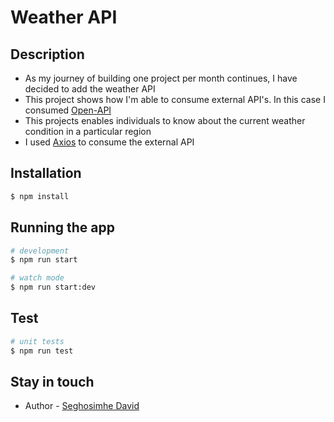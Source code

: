 # Weather API 

## Description
- As my journey of building one project per month continues, I have decided to add the weather API
- This project shows how I'm able to consume external API's. In this case I consumed [Open-API](https://openweathermap.org/ "Open-API")
- This projects enables individuals to know about the current weather condition in a particular region
- I used [Axios](https://axios-http.com/docs/ "Axios") to consume the external API

## Installation

```bash
$ npm install
```
## Running the app

```bash
# development
$ npm run start

# watch mode
$ npm run start:dev
```
## Test

```bash
# unit tests
$ npm run test
```
## Stay in touch

- Author - [Seghosimhe David](https://www.linkedin.com/in/seghosimhe-david-54372a190)